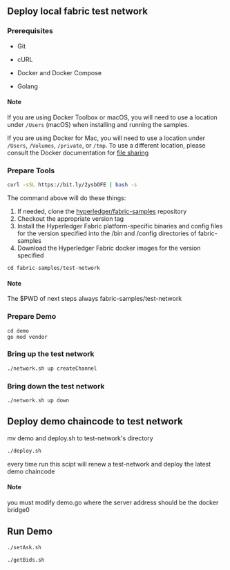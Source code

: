 ## Deploy local fabric test network

### Prerequisites

- Git

- cURL

- Docker and Docker Compose

- Golang

  

#### Note

If you are using Docker Toolbox or macOS, you will need to use a location under `/Users` (macOS) when installing and running the samples.

If you are using Docker for Mac, you will need to use a location under `/Users`, `/Volumes`, `/private`, or `/tmp`. To use a different location, please consult the Docker documentation for [file sharing](https://docs.docker.com/docker-for-mac/#file-sharing)



### Prepare Tools

```bash
curl -sSL https://bit.ly/2ysbOFE | bash -s
```

The command above will do these things:

1. If needed, clone the [hyperledger/fabric-samples](https://github.com/hyperledger/fabric-samples) repository
2. Checkout the appropriate version tag
3. Install the Hyperledger Fabric platform-specific binaries and config files for the version specified into the /bin and /config directories of fabric-samples
4. Download the Hyperledger Fabric docker images for the version specified



```
cd fabric-samples/test-network
```



#### Note

The $PWD of next steps always fabric-samples/test-network


### Prepare Demo

```
cd demo
go mod vendor
```


### Bring up the test network

```bash
./network.sh up createChannel
```



### Bring down the test network

```
./network.sh up down
```



## Deploy demo chaincode to test network

mv demo and deploy.sh to test-network's directory

```bash
./deploy.sh
```

every time run this scipt will renew a test-network and deploy the latest demo chaincode

#### Note
you must modify demo.go where the server address should be the docker bridge0

## Run Demo

```bash
./setAsk.sh
```

```bash
./getBids.sh
```